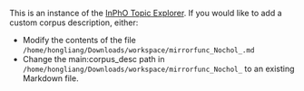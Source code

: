 This is an instance of the [InPhO Topic Explorer](http://inphodata.cogs.indiana.edu/). If you would like
to add a custom corpus description, either:
- Modify the contents of the file `/home/hongliang/Downloads/workspace/mirrorfunc_Nochol_.md`
- Change the main:corpus_desc path in `/home/hongliang/Downloads/workspace/mirrorfunc_Nochol_` to an existing Markdown file.
